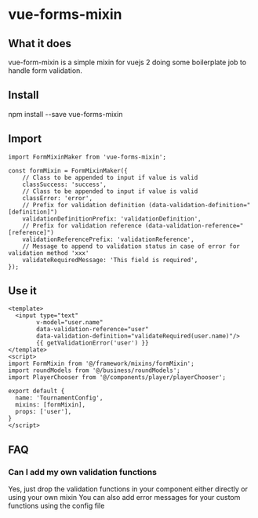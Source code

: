 # vue-forms-mixin

## What it does

vue-form-mixin is a simple mixin for vuejs 2 doing some boilerplate job to handle form validation.

## Install

npm install --save vue-forms-mixin

## Import
```
import FormMixinMaker from 'vue-forms-mixin';

const formMixin = FormMixinMaker({
    // Class to be appended to input if value is valid
    classSuccess: 'success',
    // Class to be appended to input if value is valid
    classError: 'error',
    // Prefix for validation definition (data-validation-definition="[definition]")
    validationDefinitionPrefix: 'validationDefinition',
    // Prefix for validation reference (data-validation-reference="[reference]")
    validationReferencePrefix: 'validationReference',
    // Message to append to validation status in case of error for validation method 'xxx'
    validateRequiredMessage: 'This field is required',
});
```

## Use it

```
<template>
  <input type="text"
        v-model="user.name"
        data-validation-reference="user"
        data-validation-definition="validateRequired(user.name)"/>
        {{ getValidationError('user') }}
</template>
<script>
import FormMixin from '@/framework/mixins/formMixin';
import roundModels from '@/business/roundModels';
import PlayerChooser from '@/components/player/playerChooser';

export default {
  name: 'TournamentConfig',
  mixins: [formMixin],
  props: ['user'],
}
</script>
```

## FAQ

### Can I add my own validation functions
Yes, just drop the validation functions in your component either directly or using your own mixin
You can also add error messages for your custom functions using the config file